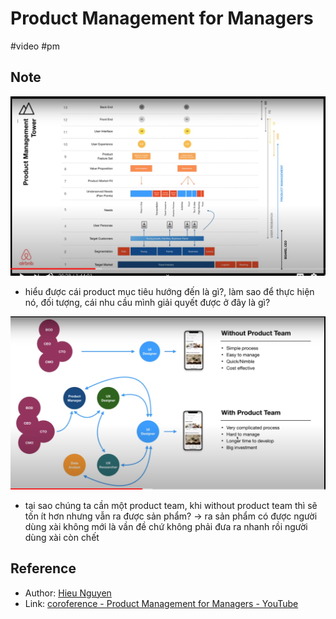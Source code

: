 # Product Management for Managers

#video #pm

## Note

![project management tower](2021091200036.png)

- hiểu được cái product mục tiêu hướng đến là gì?, làm sao để thực hiện nó, đối tượng, cái nhu cầu mình giải quyết được ở đây là gì?

![have/n't product team](2021091200040.png)

- tại sao chúng ta cần một product team, khi without product team thì sẽ tốn ít hơn nhưng vẫn ra được sản phẩm? -> ra sản phẩm có được người dùng xài không mới là vần đề chứ không phải đưa ra nhanh rồi người dùng xài còn chết

## Reference

- Author: [Hieu Nguyen](20210917125233.md)
- Link: [coroference - Product Management for Managers - YouTube](https://www.youtube.com/watch?v=kMLgug3GrkU&list=PL1bLXQ3Ow2lZz-JfwfITbeWhcxFaKYiZ-)
